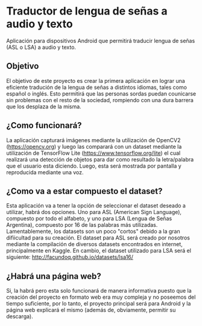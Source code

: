 # Traductor de lengua de señas a audio y texto
Aplicación para dispositivos Android que permitirá traducir lengua de señas (ASL o LSA) a audio y texto.

## Objetivo
 El objetivo de este proyecto es crear la primera aplicación en lograr una eficiente tradución de la lengua de señas a distintos idiomas, tales como español o inglés. Esto permitirá que las personas sordas puedan counicarse sin problemas con el resto de la sociedad, rompiendo con una dura barrera que los desplaza de la misma.

## ¿Como funcionará?
 La aplicación capturará imágenes mediante la utilización de OpenCV2 (https://opencv.org) y luego las comparará con un dataset mediante la utilización de TensorFlow Lite (https://www.tensorflow.org/lite) el cual realizará una detección de objetos para dar como resultado la letra/palabra que el usuario esta diciendo. Luego, esta será mostrada por pantalla y reproducida mediante una voz.

## ¿Como va a estar compuesto el dataset?
 Esta aplicación va a tener la opción de seleccionar el dataset deseado a utilizar, habrá dos opciones. Uno para ASL (American Sign Language), compuesto por todo el alfabeto, y uno para LSA (Lengua de Señas Argentina), compuesto por 16 de las palabras más utilizadas. Lamentablemente, los datasets son un poco "cortos" debido a la gran difiicultad para su creación.
 El dataset para ASL será creado por nosotros mediante la compilación de diversos datasets encontrados en internet, principalmente en Kaggle. En cambio, el dataset utilizado para LSA será el siguiente: http://facundoq.github.io/datasets/lsa16/

## ¿Habrá una página web?

 Si, la habrá pero esta solo funcionará de manera informativa puesto que la creación del proyecto en formato web era muy compleja y no poseemos del tiempo suficiente, por lo tanto, el proyecto principal será para Android y la página web explicará el mismo (además de, obviamente, permitir su descarga).

